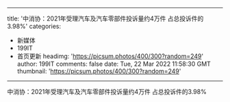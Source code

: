 
---
title: '中消协：2021年受理汽车及汽车零部件投诉量约4万件 占总投诉件的3.98%'
categories: 
 - 新媒体
 - 199IT
 - 首页更新
headimg: 'https://picsum.photos/400/300?random=249'
author: 199IT
comments: false
date: Tue, 22 Mar 2022 11:58:30 GMT
thumbnail: 'https://picsum.photos/400/300?random=249'
---

<div>   
中消协：2021年受理汽车及汽车零部件投诉量约4万件 占总投诉件的3.98%  
</div>
            